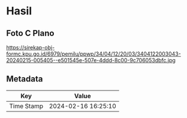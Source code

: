 # Hasil

## Foto C Plano

https://sirekap-obj-formc.kpu.go.id/6979/pemilu/ppwp/34/04/12/20/03/3404122003043-20240215-005405--e501545e-507e-4ddd-8c00-9c706053dbfc.jpg


## Metadata

| Key        | Value               |
| ---------- | ------------------- |
| Time Stamp | 2024-02-16 16:25:10 |




